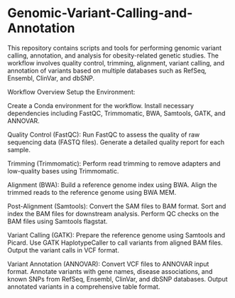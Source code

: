 # Genomic-Variant-Calling-and-Annotation
This repository contains scripts and tools for performing genomic variant calling, annotation, and analysis for obesity-related genetic studies. The workflow involves quality control, trimming, alignment, variant calling, and annotation of variants based on multiple databases such as RefSeq, Ensembl, ClinVar, and dbSNP.

Workflow Overview
Setup the Environment:

Create a Conda environment for the workflow.
Install necessary dependencies including FastQC, Trimmomatic, BWA, Samtools, GATK, and ANNOVAR.

Quality Control (FastQC):
Run FastQC to assess the quality of raw sequencing data (FASTQ files).
Generate a detailed quality report for each sample.

Trimming (Trimmomatic):
Perform read trimming to remove adapters and low-quality bases using Trimmomatic.

Alignment (BWA):
Build a reference genome index using BWA.
Align the trimmed reads to the reference genome using BWA MEM.

Post-Alignment (Samtools):
Convert the SAM files to BAM format.
Sort and index the BAM files for downstream analysis.
Perform QC checks on the BAM files using Samtools flagstat.

Variant Calling (GATK):
Prepare the reference genome using Samtools and Picard.
Use GATK HaplotypeCaller to call variants from aligned BAM files.
Output the variant calls in VCF format.

Variant Annotation (ANNOVAR):
Convert VCF files to ANNOVAR input format.
Annotate variants with gene names, disease associations, and known SNPs from RefSeq, Ensembl, ClinVar, and dbSNP databases.
Output annotated variants in a comprehensive table format.
